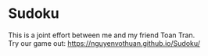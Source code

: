 # Sudoku  
This is a joint effort between me and my friend Toan Tran.  
Try our game out: https://nguyenvothuan.github.io/Sudoku/
